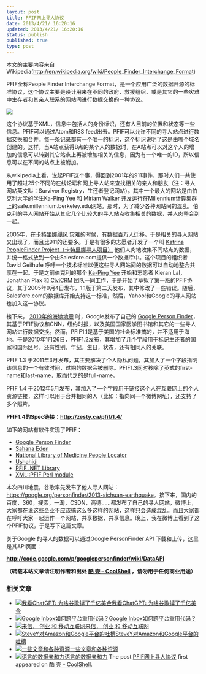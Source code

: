 ```yaml
---
layout: post
title: PFIF网上寻人协议
date: 2013/4/21/ 16:20:16
updated: 2013/4/21/ 16:20:16
status: publish
published: true
type: post
---
```


本文的主要内容来自Wikipedia(<http://en.wikipedia.org/wiki/People_Finder_Interchange_Format>)


PFIF全称People Finder Interchange Format，是一个应用广泛的数据开源的标准协议，这个协议主要是设计用来在不同的政府、救援组织、或是其它的一些灾难中生存者和其亲人联系的网站间进行数据交换的一种协议。


![](https://coolshell.cn/wp-content/uploads/2013/04/Google-Person-Finder.png)


这个协议基于XML，信息中包括人的身份标识，还有人目前的位置和状态等一些信息。PFIF可以通过Atom和RSS feed出去。PFIF可以允许不同的寻人站点进行数据交换和合并。每一条记录都有一个唯一的标识，这个标识说明了这是由哪个域名创建的。这样，当A站点获得B点的某个人的数据时，在A站点可以对这个人的增加的信息可以转到其它站点上再被增加相关的信息，因为有一个唯一的ID，所以信息可以在不同的站点上被附加。


从wikipedia上看，说起PFIF这个事，得回到2001年的911事件，那时人们一共使用了超过25个不同的在线论坛和网上寻人站来查找相关的亲人和朋友（注：寻人网站英文叫：Survivor Registry，生还者登记网站）。其中一个最大的网站是由伯克利大学的学生Ka-Ping Yee 和 Miriam Walker 开发运行在Millennium计算集群上的safe.millennium.berkeley.edu网站。那时，为了减少各种网站间的混乱，伯克利的寻人网站开始从其它几个比较大的寻人站点收集相关的数据，并人肉整合到一起。



2005年，在[卡特里娜飓风](http://en.wikipedia.org/wiki/Hurricane_Katrina "Hurricane Katrina") 灾难的时候，有数据百万人迁移。于是相关的寻人网站又出现了，而且比911的还要多。于是有很多的志愿者开发了一个叫 [Katrina PeopleFinder Project（卡特里娜寻人项目）](http://en.wikipedia.org/wiki/Katrina_PeopleFinder_Project "Katrina PeopleFinder Project") 他们人肉地收集不同站点的数据，并统一格式放到一个由Salesfore.com提供一个数据库中。这个项目的组织者David Geilhufe 呼吁一个技术标准以便这些寻人网站间的数据可以自动地整合共享在一起。于是之前伯克利的那个 [Ka-Ping Yee](http://zesty.ca/) 开始和志愿者 Kieran Lal，Jonathan Plax 和 [CiviCRM](http://en.wikipedia.org/wiki/CiviCRM "CiviCRM") 团队一同工作，于是开始了草拟了第一版的PFIF协议，其于2005年9月4日发布，1.1版于第二天发布，其中修改了一些错误。随后，Salesfore.com的数据库开始支持这一标准，然后，Yahoo!和Google的寻人网站也加入这一协议。


接下来， [2010年的海地地震](http://en.wikipedia.org/wiki/2010_Haiti_earthquake "2010 Haiti earthquake") 时，Google发布了自己的 [Google Person Finder](http://en.wikipedia.org/wiki/Google_Person_Finder "Google Person Finder")，其基于PFIF协议和CNN，纽约时报，以及美国国家医学图书馆和其它的一些寻人网站进行数据交换。然而，PFIF1.1是基于美国的社会标准搞的，并不适用于海地。于是2010年1月26日，PFIF1.2发布，其增加了几个字段用于标记生还者的国家和国际区号，还有性别，年纪，生日，状态，还有相同人的关联。


PFIF 1.3 于2011年3月发布，其主要解决了个人隐私问题，其加入了一个字段指明该信息的一个有效时间，过期的数据会被删除。PFIF1.3同时移除了英式的first-name和last-name，取而代之的是full-name。


PFIF 1.4 于2012年5月发布，其加入了一个字段用于链接这个人在互联网上的个人资源链接，这样可以用于合并相同的人（比如：指向同一个微博网址），还支持了多个照片。


**PFIF1.4的Spec链接：<http://zesty.ca/pfif/1.4/>**


如下的网站有软件实现了PFIF：


* [Google Person Finder](http://en.wikipedia.org/wiki/Google_Person_Finder "Google Person Finder")
* [Sahana Eden](http://en.wikipedia.org/wiki/Sahana_FOSS_Disaster_Management_System "Sahana FOSS Disaster Management System")
* [National Library of Medicine People Locator](http://pl.nlm.nih.gov/index.php)
* [Ushahidi](http://en.wikipedia.org/wiki/Ushahidi#Ushahidi "Ushahidi")
* [PFIF .NET Library](http://code.google.com/p/pfifnet/)
* [XML::PFIF Perl module](http://erislabs.net/ianb/projects/pfif/)


本次四川地震，谷歌率先发布了他人寻人网站：<https://google.org/personfinder/2013-sichuan-earthquake>。接下来，国内的百度，360，搜索，一淘，CSDN，高德……都发布了自己的寻人网站，微博上，大家都在说这些企业不应该搞这么多这样的网站，这样只会造成混乱。而且大家都在呼吁大家一起运作一个网站，共享数据，共享信息。晚上，我在微博上看到了这个PFIF协议，于是写下这篇文章。


关于Google 的寻人的数据可以通过Google PersonFinder API 下载和上传，这里是其API页面：


**<http://code.google.com/p/googlepersonfinder/wiki/DataAPI>**




**（转载本站文章请注明作者和出处 [酷 壳 – CoolShell](https://coolshell.cn/) ，请勿用于任何商业用途）**



### 相关文章

* [![我看ChatGPT: 为啥谷歌掉了千亿美金](https://coolshell.cn/wp-content/uploads/2023/02/chatgpt-150x150.jpg)](https://coolshell.cn/articles/22398.html)[我看ChatGPT: 为啥谷歌掉了千亿美金](https://coolshell.cn/articles/22398.html)
* [![Google Inbox如何跨平台重用代码？](https://coolshell.cn/wp-content/uploads/2014/11/inbox2-640x264-150x150.jpg)](https://coolshell.cn/articles/12136.html)[Google Inbox如何跨平台重用代码？](https://coolshell.cn/articles/12136.html)
* [![来信， 创业 和 移动互联网](https://coolshell.cn/wp-content/plugins/wordpress-23-related-posts-plugin/static/thumbs/2.jpg)](https://coolshell.cn/articles/5815.html)[来信， 创业 和 移动互联网](https://coolshell.cn/articles/5815.html)
* [![SteveY对Amazon和Google平台的吐槽](https://coolshell.cn/wp-content/plugins/wordpress-23-related-posts-plugin/static/thumbs/24.jpg)](https://coolshell.cn/articles/5701.html)[SteveY对Amazon和Google平台的吐槽](https://coolshell.cn/articles/5701.html)
* [![一些文章和各种资源](https://coolshell.cn/wp-content/uploads/2011/09/image008-150x150.jpg)](https://coolshell.cn/articles/5224.html)[一些文章和各种资源](https://coolshell.cn/articles/5224.html)
* [![语言的数据亲和力](https://coolshell.cn/wp-content/plugins/wordpress-23-related-posts-plugin/static/thumbs/3.jpg)](https://coolshell.cn/articles/4905.html)[语言的数据亲和力](https://coolshell.cn/articles/4905.html)
The post [PFIF网上寻人协议](https://coolshell.cn/articles/9508.html) first appeared on [酷 壳 - CoolShell](https://coolshell.cn).